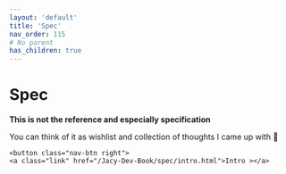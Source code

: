 ```yaml
---
layout: 'default'
title: 'Spec'
nav_order: 115
# No parent
has_children: true
---
```


# Spec

**This is not the reference and especially specification**

You can think of it as wishlist and collection of thoughts I came up with 🙂
<div class="nav-btn-block">
    
    <button class="nav-btn right">
    <a class="link" href="/Jacy-Dev-Book/spec/intro.html">Intro ></a>
</button>

</div>
